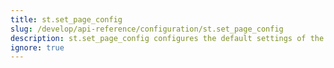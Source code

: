 ```yaml
---
title: st.set_page_config
slug: /develop/api-reference/configuration/st.set_page_config
description: st.set_page_config configures the default settings of the page.
ignore: true
---
```


<Autofunction function="streamlit.set_page_config" />
